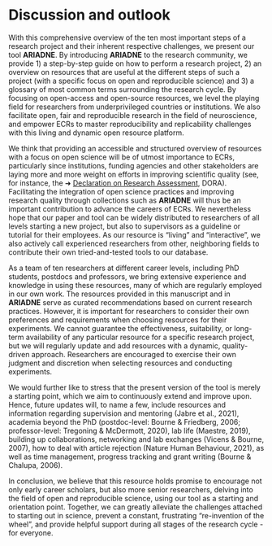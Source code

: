 # Discussion and outlook

With this comprehensive overview of the ten most important steps of a research project and their inherent respective challenges, we present our tool **ARIADNE**. By introducing **ARIADNE** to the research community, we provide 1) a step-by-step guide on how to perform a research project, 2) an overview on resources that are useful at the different steps of such a project (with a specific focus on open and reproducible science) and 3) a glossary of most common terms surrounding the research cycle. By focusing on open-access and open-source resources, we level the playing field for researchers from underprivileged countries or institutions. We also facilitate open, fair and reproducible research in the field of neuroscience, and empower ECRs to master reproducibility and replicability challenges with this living and dynamic open resource platform. 

We think that providing an accessible and structured overview of resources with a focus on open science will be of utmost importance to ECRs, particularly since institutions, funding agencies and other stakeholders are laying more and more weight on efforts in improving scientific quality (see, for instance, the ➜ [Declaration on Research Assessment](https://sfdora.org/), DORA). Facilitating the integration of open science practices and improving research quality through collections such as **ARIADNE** will thus be an important contribution to advance the careers of ECRs. We nevertheless hope that our paper and tool can be widely distributed to researchers of all levels starting a new project, but also to supervisors as a guideline or tutorial for their employees. As our resource is “living” and “interactive”, we also actively call experienced researchers from other, neighboring fields to contribute their own tried-and-tested tools to our database.

As a team of ten researchers at different career levels, including PhD students, postdocs and professors, we bring extensive experience and knowledge in using these resources, many of which are regularly employed in our own work. The resources provided in this manuscript and in **ARIADNE** serve as curated recommendations based on current research practices. However, it is important for researchers to consider their own preferences and requirements when choosing resources for their experiments. We cannot guarantee the effectiveness, suitability, or long-term availability of any particular resource for a specific research project, but we will regularly update and add resources with a dynamic, quality-driven approach. Researchers are encouraged to exercise their own judgment and discretion when selecting resources and conducting experiments.

We would further like to stress that the present version of the tool is merely a starting point, which we aim to continuously extend and improve upon. Hence, future updates will, to name a few, include resources and information regarding supervision and mentoring (Jabre et al., 2021), academia beyond the PhD (postdoc-level: Bourne & Friedberg, 2006; professor-level: Tregoning & McDermott, 2020), lab life (Maestre, 2019), building up collaborations, networking and lab exchanges (Vicens & Bourne, 2007), how to deal with article rejection (Nature Human Behaviour, 2021), as well as time management, progress tracking and grant writing (Bourne & Chalupa, 2006). 

In conclusion, we believe that this resource holds promise to encourage not only early career scholars, but also more senior researchers, delving into the field of open and reproducible science, using our tool as a starting and orientation point. Together, we can greatly alleviate the challenges attached to starting out in science, prevent a constant, frustrating “re-invention of the wheel”, and provide helpful support during all stages of the research cycle - for everyone.
